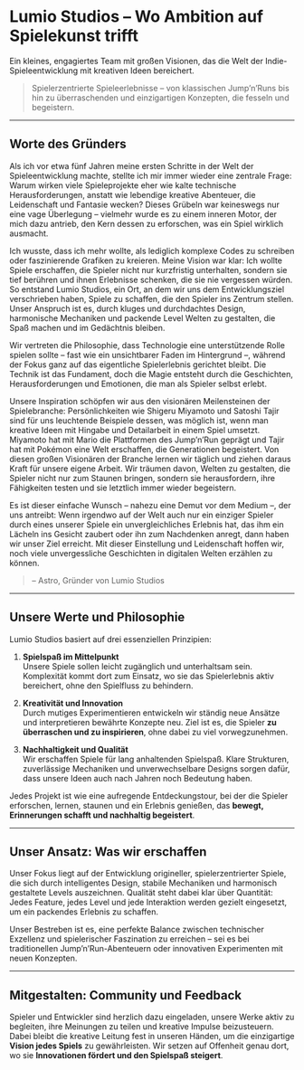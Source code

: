 # Lumio Studios – Wo Ambition auf Spielekunst trifft
Ein kleines, engagiertes Team mit großen Visionen, das die Welt der Indie-Spieleentwicklung mit kreativen Ideen bereichert.

> Spielerzentrierte Spieleerlebnisse – von klassischen Jump’n’Runs bis hin zu überraschenden und einzigartigen Konzepten, die fesseln und begeistern.

---

## Worte des Gründers
Als ich vor etwa fünf Jahren meine ersten Schritte in der Welt der Spieleentwicklung machte, stellte ich mir immer wieder eine zentrale Frage: Warum wirken viele Spieleprojekte eher wie kalte technische Herausforderungen, anstatt wie lebendige kreative Abenteuer, die Leidenschaft und Fantasie wecken? Dieses Grübeln war keineswegs nur eine vage Überlegung – vielmehr wurde es zu einem inneren Motor, der mich dazu antrieb, den Kern dessen zu erforschen, was ein Spiel wirklich ausmacht.  

Ich wusste, dass ich mehr wollte, als lediglich komplexe Codes zu schreiben oder faszinierende Grafiken zu kreieren. Meine Vision war klar: Ich wollte Spiele erschaffen, die Spieler nicht nur kurzfristig unterhalten, sondern sie tief berühren und ihnen Erlebnisse schenken, die sie nie vergessen würden. So entstand Lumio Studios, ein Ort, an dem wir uns dem Entwicklungsziel verschrieben haben, Spiele zu schaffen, die den Spieler ins Zentrum stellen. Unser Anspruch ist es, durch kluges und durchdachtes Design, harmonische Mechaniken und packende Level Welten zu gestalten, die Spaß machen und im Gedächtnis bleiben.  

Wir vertreten die Philosophie, dass Technologie eine unterstützende Rolle spielen sollte – fast wie ein unsichtbarer Faden im Hintergrund –, während der Fokus ganz auf das eigentliche Spielerlebnis gerichtet bleibt. Die Technik ist das Fundament, doch die Magie entsteht durch die Geschichten, Herausforderungen und Emotionen, die man als Spieler selbst erlebt.  

Unsere Inspiration schöpfen wir aus den visionären Meilensteinen der Spielebranche: Persönlichkeiten wie Shigeru Miyamoto und Satoshi Tajir sind für uns leuchtende Beispiele dessen, was möglich ist, wenn man kreative Ideen mit Hingabe und Detailarbeit in einem Spiel umsetzt. Miyamoto hat mit Mario die Plattformen des Jump’n’Run geprägt und Tajir hat mit Pokémon eine Welt erschaffen, die Generationen begeistert. Von diesen großen Visionären der Branche lernen wir täglich und ziehen daraus Kraft für unsere eigene Arbeit. Wir träumen davon, Welten zu gestalten, die Spieler nicht nur zum Staunen bringen, sondern sie herausfordern, ihre Fähigkeiten testen und sie letztlich immer wieder begeistern.  

Es ist dieser einfache Wunsch – nahezu eine Demut vor dem Medium –, der uns antreibt: Wenn irgendwo auf der Welt auch nur ein einziger Spieler durch eines unserer Spiele ein unvergleichliches Erlebnis hat, das ihm ein Lächeln ins Gesicht zaubert oder ihn zum Nachdenken anregt, dann haben wir unser Ziel erreicht.  Mit dieser Einstellung und Leidenschaft hoffen wir, noch viele unvergessliche Geschichten in digitalen Welten erzählen zu können.

> – Astro, Gründer von Lumio Studios

---

## Unsere Werte und Philosophie

Lumio Studios basiert auf drei essenziellen Prinzipien:

1. **Spielspaß im Mittelpunkt**  
   Unsere Spiele sollen leicht zugänglich und unterhaltsam sein. Komplexität kommt dort zum Einsatz, wo sie das Spielerlebnis aktiv bereichert, ohne den Spielfluss zu behindern.

2. **Kreativität und Innovation**  
   Durch mutiges Experimentieren entwickeln wir ständig neue Ansätze und interpretieren bewährte Konzepte neu. Ziel ist es, die Spieler **zu überraschen und zu inspirieren**, ohne dabei zu viel vorwegzunehmen.

3. **Nachhaltigkeit und Qualität**  
   Wir erschaffen Spiele für lang anhaltenden Spielspaß. Klare Strukturen, zuverlässige Mechaniken und unverwechselbare Designs sorgen dafür, dass unsere Ideen auch nach Jahren noch Bedeutung haben.

Jedes Projekt ist wie eine aufregende Entdeckungstour, bei der die Spieler erforschen, lernen, staunen und ein Erlebnis genießen, das **bewegt, Erinnerungen schafft und nachhaltig begeistert**.

---

## Unser Ansatz: Was wir erschaffen

Unser Fokus liegt auf der Entwicklung origineller, spielerzentrierter Spiele, die sich durch intelligentes Design, stabile Mechaniken und harmonisch gestaltete Levels auszeichnen. Qualität steht dabei klar über Quantität: Jedes Feature, jedes Level und jede Interaktion werden gezielt eingesetzt, um ein packendes Erlebnis zu schaffen.

Unser Bestreben ist es, eine perfekte Balance zwischen technischer Exzellenz und spielerischer Faszination zu erreichen – sei es bei traditionellen Jump’n’Run-Abenteuern oder innovativen Experimenten mit neuen Konzepten.

---

## Mitgestalten: Community und Feedback

Spieler und Entwickler sind herzlich dazu eingeladen, unsere Werke aktiv zu begleiten, ihre Meinungen zu teilen und kreative Impulse beizusteuern. Dabei bleibt die kreative Leitung fest in unseren Händen, um die einzigartige **Vision jedes Spiels** zu gewährleisten. Wir setzen auf Offenheit genau dort, wo sie **Innovationen fördert und den Spielspaß steigert**.
